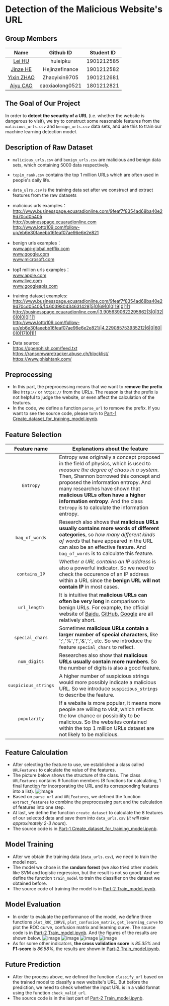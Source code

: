 # Detection of the Malicious Website's URL
## Group Members
Name | Github ID | Student ID 
:-: | :-------------------------------: | :-:
[Lei HU](https://github.com/huleipku)     |     huleipku     |     1901212585    
[Jinze HE](https://github.com/Hejinzefinance)     |     Hejinzefinance     |     1901212582    
[Yixin ZHAO](https://github.com/Zhaoyixin9705)     |     Zhaoyixin9705     |     1901212681    
[Aiyu CAO](https://github.com/caoxiaolong0521)     |     caoxiaolong0521     |     1801212821    

##  The Goal of Our Project
In order to **detect the security of a URL** (i.e. whether the website is dangerous to visit), we try to construct some reasonable features from the `malicious_urls.csv` and `benign_urls.csv` data sets, and use this to train our machine learning detection model.

##  Description of Raw Dataset
* `malicious_urls.csv` and `benign_urls.csv` are malicious and benign data sets, which containing 5000 data respectively.
* `top1m_rank.csv` contains the top 1 million URLs which are often used in people's daily life.
* `data_ulrs.csv` is the training data set after we construct and extract features from the raw datasets

* malicious urls examples：
<br> http://www.businesspage.ecuaradionline.com/9feaf7f8354ad68ba40e29d70cd05405
<br> http://businesspage.ecuaradionline.com
<br> http://www.lotto109.com/follow-up/eb6e30faeebb16feaf07ae96e6e2e821

* benign urls examples：
<br>www.api-global.netflix.com
<br>www.google.com
<br>www.microsoft.com

* top1 million urls examples：
<br> www.apple.com
<br> www.live.com
<br> www.googleapis.com

* training dataset examples:
<br> http://www.businesspage.ecuaradionline.com/9feaf7f8354ad68ba40e29d70cd05405/|4.603980434631428|5|0|69|0|0|19|0|1|1
<br> http://businesspage.ecuaradionline.com/|3.9056390622295662|3|0|32|0|0|0|0|1|1
<br> http://www.lotto109.com/follow-up/eb6e30faeebb16feaf07ae96e6e2e821/|4.229085753935212|6|0|60|0|0|17|0|1|1

* Data source:
<br> https://openphish.com/feed.txt
<br> https://ransomwaretracker.abuse.ch/blocklist/
<br> https://www.phishtank.com/

## Preprocessing
* In this part, the preprocessing means that we want to **remove the prefix** like `http://` or `https://` from the URLs. The reason is that the prefix is not helpful to judge the website, or even affect the calculation of the features.
* In the code, we define a function `parse_url` to remove the prefix. If you want to see the source code, please turn to [Part-1 Create_dataset_for_training_model.ipynb](https://github.com/caoxiaolong0521/PHBS_MLF_2019_Project/blob/master/Part-1%20Create_dataset_for_training_model.ipynb).

## Feature Selection
Feature name | Explanations about the feature 
:-: | -
`Entropy` | Entropy was originally a concept proposed in the field of physics, which is used to *measure the degree of chaos in a system*. Then, Shannon borrowed this concept and proposed the information entropy. And many researches have shown that **malicious URLs often have a higher information entropy**. And the class `Entropy` is to calculate the information entropy.
`bag_of_words` | Research also shows that **malicious URLs usually contains more words of different categories**, so *how many different kinds of words* that have appeared in the URL can also be an effective feature. And `bag_of_words` is to calculate this feature. 
`contains_IP` | *Whether a URL contains an IP address* is also a powerful indicator. So we need to check the occurence of an IP address within a URL since the **benign URL will not contain IP** in most cases.
`url_length` | It is intuitive that **malicious URLs can often be very long** in comparison to benign URLs. For example, the official website of [Baidu](https://www.baidu.com/), [GitHub](https://github.com/), [Google](www.google.com) are all relatively short.
`special_chars` | Sometimes **malicious URLs contain a larger number of special characters**, like ';','%','!','&',':', etc. So we introduce the feature `special_chars` to reflect. 
`num_digits` | Researches also show that **malicious URLs usually contain more numbers**. So the number of digits is also a good feature.
`suspicious_strings` |  A higher number of suspicious strings would more possibly indicate a malicious URL. So we introduce `suspicious_strings` to describe the feature.
`popularity` | If a website is more popular, it means more people are willing to visit, which reflects the low chance or possibility to be malicious. So the websites contained within the top 1 million URLs dataset are not likely to be malicious.

## Feature Calculation
* After selecting the feature to use, we established a class called `URLFeatures` to calculate the value of the features. 
* The picture below shows the structure of the class. The class `URLFeatures` contains 9 function members (8 functions for calculating, 1 final function for incorporating the URL and its corresponding features into a list). 
![image](https://raw.githubusercontent.com/caoxiaolong0521/PHBS_MLF_2019_Project/master/images/Structure.jpg)
* Based on `parse_url` and `URLFeatures`, we defined the function `extract_features` to combine the preprocessing part and the calculation of features into one step.
* At last, we define the function `create_dataset` to calculate the 8 features of our selected data and save them into `data_urls.csv` (*it will take approximately 2-3 hours*).
* The source code is in [Part-1 Create_dataset_for_training_model.ipynb](https://github.com/caoxiaolong0521/PHBS_MLF_2019_Project/blob/master/Part-1%20Create_dataset_for_training_model.ipynb).

## Model Training
* After we obtain the training data (`data_urls.csv`), we need to train the model next.
* The model we chose is the **random forest** (we also tried other models like SVM and logistic regression, but the result is not so good). And we define the function `train_model` to train the classifier on the dataset we obtained before.
* The source code of training the model is in [Part-2 Train_model.ipynb](https://github.com/caoxiaolong0521/PHBS_MLF_2019_Project/blob/master/Part-2%20Train_model.ipynb).

## Model Evaluation
* In order to evaluate the performance of the model, we define three functions `plot_ROC_CURVE`, `plot_confusion_matrix`, `get_learning_curve` to plot the ROC curve, confusion matrix and learning curve. The source code is in [Part-2 Train_model.ipynb](https://github.com/caoxiaolong0521/PHBS_MLF_2019_Project/blob/master/Part-2%20Train_model.ipynb). And the figures of the results are shown below.
![image](https://github.com/caoxiaolong0521/PHBS_MLF_2019_Project/blob/master/images/ROC.jpg)
![image](https://github.com/caoxiaolong0521/PHBS_MLF_2019_Project/blob/master/images/confusion_matrix.jpg)
![image](https://github.com/caoxiaolong0521/PHBS_MLF_2019_Project/blob/master/images/learning_curve.jpg)
![image](/images/learning_curve.jpg)
* As for some other indicators, **the cross validation score** is *85.35%* and **F1-score** is *86.58%*, the results are shown in [Part-2 Train_model.ipynb](https://github.com/caoxiaolong0521/PHBS_MLF_2019_Project/blob/master/Part-2%20Train_model.ipynb).

## Future Prediction
* After the process above, we defined the function `classify_url` based on the trained model to classify a new website's URL. But before the prediction, we need to check whether the input URL is in a valid format using the function `check_valid_url`.
* The source code is in the last part of [Part-2 Train_model.ipynb](https://github.com/caoxiaolong0521/PHBS_MLF_2019_Project/blob/master/Part-2%20Train_model.ipynb).

